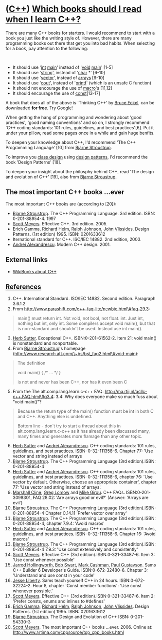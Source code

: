 # ([C++](Cpp.md)) [Which books should I read when I learn C++?](CppBooks.md)

There are many C++ books for starters. I would recommend to start with a
book you just like the writing style of. However, there are many
programming books out there that get you into bad habits. When selecting
for a book, pay attention to the following:

 

 * It should use '[int](CppInt.md) [main](CppMain.md)' instead of '[void](CppVoid.md) [main](CppMain.md)' [1-5]
 * It should use '[string](CppStdString.md)', instead of '[char](CppChar.md) \*' [6-10]
 * It should use '[vector](CppStdVector.md)', instead of [arrays](CppArray.md) [6-10]
 * It should use '[cout](CppStdCout.md)', instead of '[printf](CppPrintf.md)' (which is an unsafe C function)
 * It should not encourage the use of [macro](CppMacro.md)'s [11,12]
 * It should encourage the use of [const](CppConst.md)[13-17]

A book that does all of the above is 'Thinking C++' by [Bruce
Eckel](CppBruceEckel.md), can be downloaded **for free**. Try Google!

When getting the hang of programming and wondering about 'good
practices', 'good naming conventions' and so on, I strongly recommend
'C++ coding standards: 101 rules, guidelines, and best practices'[6].
Put it under your pillow, read some pages once in a while and gain huge
benfits.

To deepen your knowledge about C++, I'd recommend 'The C++ Programming
Language' [10] from [Bjarne Stroustrup](CppBjarneStroustrup.md).

To improve you [class design](CppClassDesign.md) using [design
patterns](CppDesignPattern.md), I'd recommend the book 'Design
Patterns' [18].

To deepen your insight about the philosphy behind C++, read 'The design
and evolution of C++' [19], also from [Bjarne
Stroustrup](CppBjarneStroustrup.md).

## The most important C++ books ...ever

The most important C++ books are (according to [20]):

 * [Bjarne Stroustrup](CppBjarneStroustrup.md). The C++ Programming Language. 3rd edition. ISBN: 0-201-88954-4. 1997
 * [Scott Meyers](CppScottMeyers.md). Effective C++. 3rd edition. 2005.
 * [Erich Gamma](CppErichGamma.md), [Richard Helm](CppRichardHelm.md), [Ralph Johnson](CppRalphJohnson.md), [John Vlissides](CppJohnVlissides.md). Design Patterns. (1st edition) 1995. ISBN: 0201633612
 * Iternational standard for C++. ISO/IEC 14882. 2nd edition, 2003.
 * [Andrei Alexandrescu](CppAndreiAlexandrescu.md). Modern C++ design. 2001.

## External links

 * [WikiBooks about C++](http://en.wikibooks.org/wiki/C%2B%2B)

## [References](CppReferences.md)

1.  C++. International Standard. ISO/IEC 14882. Second edition. Paragraph 3.6.1.2
2.  From http://www.parashift.com/c++-faq-lite/newbie.html\#faq-29.3:

> main() must return int. Not void, not bool, not float. int. Just int, nothing but int, only
> int. Some compilers accept void main(), but that is non-standard and shouldn't
> be used. Instead use int main().
  
3.  [Herb Sutter](CppHerbSutter.md). Exceptional C++. ISBN:0-201-61562-2. Item 21: void main() is nonstandard and nonportable.
4.  From [Bjarne Stroustrup](CppBjarneStroustrup.md)'s homepage (http://www.research.att.com/\~bs/bs\_faq2.html\#void-main):

> The definition
> 
> void main() { /* ... */ }
> 
> is not and never has been C++, nor has it even been C
  
5.  From the The alt.comp.lang.learn.c-c++ FAQ: http://ma.rtij.nl/acllc-c++.FAQ.html\#q3.4: 3.4: Why does everyone make so much fuss about "void main()"?

> Because the return type of the main() function must be int in both C and C++. 
> Anything else is undefined. 
>
> Bottom line - don't try to start a thread about this in alt.comp.lang.learn.c-c++ as it has already been discussed many, many times and generates more flamage than any other topic.

6.  [Herb Sutter](CppHerbSutter.md) and [Andrei Alexandrescu](CppAndreiAlexandrescu.md). C++ coding standards: 101 rules, guidelines, and best practices. ISBN: 0-32-111358-6. Chapter 77: 'Use vector and string instead of arrays
7.  [Bjarne Stroustrup](CppBjarneStroustrup.md). The C++ Programming Language (3rd edition).ISBN: 0-201-88954-4
8.  [Herb Sutter](CppHerbSutter.md) and [Andrei Alexandrescu](CppAndreiAlexandrescu.md). C++ coding standards: 101 rules, guidelines, and best practices. ISBN: 0-32-111358-6, chapter 76: 'Use vector by default. Otherwise, choose an appropriate container', chapter 77: 'Use vector and string instead of arrays.'
9.  [Marshall Cline](CppMarshallCline.md), [Greg Lomow](CppGregLomow.md) and [Mike Girou](CppMikeGirou.md). C++ FAQs. ISBN:0-201-3098301, FAQ 28.02: 'Are arrays good or evil?' (Answer: 'Arrays are evil')
10. [Bjarne Stroustrup](CppBjarneStroustrup.md). The C++ Programming Language (3rd edition).ISBN: 0-201-88954-4 Chapter C.14.11 'Prefer vector over array'
11. [Bjarne Stroustrup](CppBjarneStroustrup.md). The C++ Programming Language (3rd edition).ISBN: 0-201-88954-4, chapter 7.9.4: 'Avoid macros'
12. [Herb Sutter](CppHerbSutter.md) and [Andrei Alexandrescu](CppAndreiAlexandrescu.md). C++ coding standards: 101 rules, guidelines, and best practices. ISBN: 0-32-111358-6. Chapter 16: 'Avoid macros'
13. [Bjarne Stroustrup](CppBjarneStroustrup.md). The C++ Programming Language (3rd edition).ISBN: 0-201-88954-4 7.9.3: 'Use const extensively and consistently'
14. [Scott Meyers](CppScottMeyers.md). Effective C++ (3rd edition).ISBN:0-321-33487-6. Item 3: 'Use const whenever possible'
15. [Jarrod Hollingworth](CppJarrodHollingworth.md), [Bob Swart](CppBobSwart.md), [Mark Cashman](CppMarkCashman.md), [Paul Gustavson](CppPaulGustavson.md). Sams C++ Builder 6 Developer's Guide. ISBN:0-672-32480-6. Chapter 3: 'Understand and use const in your code'
16. [Jesse Liberty](CppJesseLiberty.md). Sams teach yourself C++ in 24 hours. ISBN:0-672-32224-2. Hour 8, chapter 'Const member functions': 'Use const whenever possible.'
17. [Scott Meyers](CppScottMeyers.md). Effective C++ (3rd edition).ISBN:0-321-33487-6. Item 2: 'Prefer consts, enums and inlines to \#defines'
18. [Erich Gamma](CppErichGamma.md), [Richard Helm](CppRichardHelm.md), [Ralph Johnson](CppRalphJohnson.md), [John Vlissides](CppJohnVlissides.md). Design Patterns. (1st edition) 1995. ISBN: 0201633612
19. [Bjarne Stroustrup](CppBjarneStroustrup.md). The Design and Evolution of C++ ISBN: 0-201-54330-3
20. [Scott Meyers](CppScottMeyers.md). The most important C++ books ...ever. 2006. Online at: http://www.artima.com/cppsource/top_cpp_books.html
